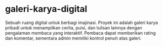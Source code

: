 # galeri-karya-digital
Sebuah ruang digital untuk berbagi imajinasi. Proyek ini adalah galeri karya pribadi untuk menampilkan cerita, puisi, dan tulisan lainnya dengan pengalaman membaca yang interaktif. Pembaca dapat memberikan rating dan komentar, sementara admin memiliki kontrol penuh atas galeri.
